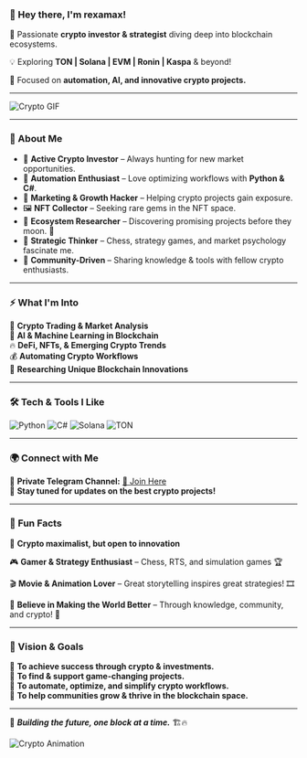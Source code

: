 ### 👋 Hey there, I'm **rexamax**!

🚀 Passionate **crypto investor & strategist** diving deep into blockchain ecosystems.

💡 Exploring **TON | Solana | EVM | Ronin | Kaspa** & beyond!

🎯 Focused on **automation, AI, and innovative crypto projects.**

---

![Crypto GIF](https://media.giphy.com/media/3o7abldj0b3rxrZUxW/giphy.gif)

---

### 💎 About Me
- 🏦 **Active Crypto Investor** – Always hunting for new market opportunities.
- 🤖 **Automation Enthusiast** – Love optimizing workflows with **Python & C#**.
- 📢 **Marketing & Growth Hacker** – Helping crypto projects gain exposure.
- 🖼️ **NFT Collector** – Seeking rare gems in the NFT space.
- 🔎 **Ecosystem Researcher** – Discovering promising projects before they moon. 🚀
- 🎯 **Strategic Thinker** – Chess, strategy games, and market psychology fascinate me.
- 🤝 **Community-Driven** – Sharing knowledge & tools with fellow crypto enthusiasts.

---

### ⚡ What I'm Into
🚀 **Crypto Trading & Market Analysis**  
🤖 **AI & Machine Learning in Blockchain**  
🔥 **DeFi, NFTs, & Emerging Crypto Trends**  
💰 **Automating Crypto Workflows**  
🧐 **Researching Unique Blockchain Innovations**  

---

### 🛠️ Tech & Tools I Like
![Python](https://img.shields.io/badge/-Python-3776AB?style=for-the-badge&logo=python&logoColor=white) 
![C#](https://img.shields.io/badge/-C%23-239120?style=for-the-badge&logo=csharp&logoColor=white) 
![Solana](https://img.shields.io/badge/-Solana-3A3A3A?style=for-the-badge&logo=solana)
![TON](https://img.shields.io/badge/-TON-0088CC?style=for-the-badge&logo=telegram)

---

### 🌍 Connect with Me
📢 **Private Telegram Channel:** [🚀 Join Here](https://t.me/+bnYciroeeKljOTdi)  
📩 **Stay tuned for updates on the best crypto projects!**

---

### 🧠 Fun Facts

🐉 **Crypto maximalist, but open to innovation**  

🎮 **Gamer & Strategy Enthusiast** – Chess, RTS, and simulation games 🏆

🎬 **Movie & Animation Lover** – Great storytelling inspires great strategies! 🎞️

🌱 **Believe in Making the World Better** – Through knowledge, community, and crypto! 💙

---

### 🚀 Vision & Goals
🔹 **To achieve success through crypto & investments.**  
🔹 **To find & support game-changing projects.**  
🔹 **To automate, optimize, and simplify crypto workflows.**  
🔹 **To help communities grow & thrive in the blockchain space.**  

---

📌 **_Building the future, one block at a time._** 🏗️🔥

![Crypto Animation](https://media.giphy.com/media/YnkMcHgNIMW4Yfmjxr/giphy.gif)

